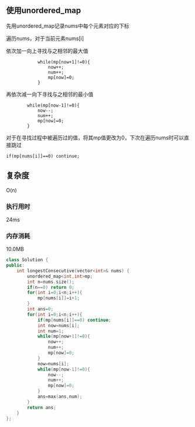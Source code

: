 ## 使用unordered_map

先用unordered_map记录nums中每个元素对应的下标

遍历nums，对于当前元素nums[i]

依次加一向上寻找与之相邻的最大值

                while(mp[now+1]!=0){
                    now++;
                    num++;
                    mp[now]=0;
                }
再依次减一向下寻找与之相邻的最小值

            while(mp[now-1]!=0){
                now--;
                num++;
                mp[now]=0;
            }
对于在寻找过程中被遍历过的值，将其mp值更改为0，下次在遍历nums时可以直接跳过

`if(mp[nums[i]]==0) continue;`

## 复杂度

O(n)  

### 执行用时

24ms

### 内存消耗

10.0MB 

```C++
class Solution {
public:
    int longestConsecutive(vector<int>& nums) {
        unordered_map<int,int>mp;
        int n=nums.size();
        if(n==0) return 0;
        for(int i=0;i<n;i++){
            mp[nums[i]]=i+1;
        }
        int ans=0;
        for(int i=0;i<n;i++){
            if(mp[nums[i]]==0) continue;
            int now=nums[i];
            int num=1;
            while(mp[now+1]!=0){
                now++;
                num++;
                mp[now]=0;
            }
            now=nums[i];
            while(mp[now-1]!=0){
                now--;
                num++;
                mp[now]=0;
            }
            ans=max(ans,num);
        }
        return ans;
    }
};
```

